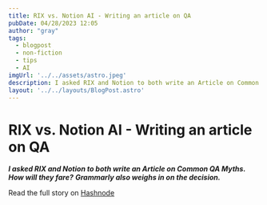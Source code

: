 ```yaml
---
title: RIX vs. Notion AI - Writing an article on QA
pubDate: 04/28/2023 12:05
author: "gray"
tags:
  - blogpost
  - non-fiction
  - tips
  - AI
imgUrl: '../../assets/astro.jpeg'
description: I asked RIX and Notion to both write an Article on Common QA Myths.
layout: '../../layouts/BlogPost.astro'
---
```


# RIX vs. Notion AI - Writing an article on QA


***I asked RIX and Notion to both write an Article on Common QA Myths. How will they fare?***
***Grammarly also weighs in on the decision.***


Read the full story on [Hashnode](https://digracesion.hashnode.dev/rix-vs-notion-ai-writing-an-article-on-qa)
